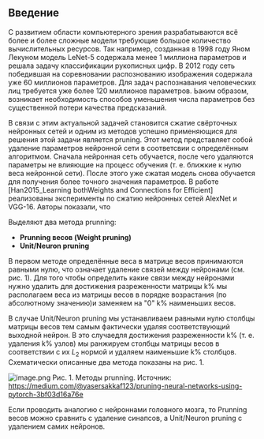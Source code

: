 ## Введение

С развитием области компьютерного зрения разрабатываются всё более и более сложные модели требующие большое количество вычислительных ресурсов. Так например, созданная в 1998 году Яном Лекуном модель LeNet-5 содержала менее 1 миллиона параметров и решала задачу классификации рукописных цифр. В 2012 году сеть победившая на соревновании распознованию изображения содержала уже 60 миллионов параметров. Для задач распознавания человеческих лиц требуется уже более 120 миллионов параметров. Ьаким образом, возникает необходимость способов уменьшения числа параметров без существенной потери качества предсказаний. 

В связи с этим актуальной задачей становится сжатие свёрточных нейронных сетей и одним из методов успешно применяющися для решения этой задачи является pruning. Этот метод представляет собой удаление параметров нейронной сети в соответсвии с определённым алгоритмом. Сначала нейронная сеть обучается, после чего удаляются параметры не влияющие на процесс обучения (т. е. ближкие к нулю веса нейронной сети). После этого уже сжатая модель снова обучается для получения более точного значения параметров. В работе [Han2015_Learning bothWeights and Connections for Efficient] реализованы эксперименты по сжатию нейронных сетей AlexNet и VGG-16. Авторы показали, что 

Выделяют два метода prunning:
* <b>Prunning весов (Weight pruning)</b>
* <b>Unit/Neuron pruning</b>

В первом методе определённые веса в матрице весов принимаются равными нулю, что означает удаление связей между нейронами (см. рис. 1). Для того чтобы определить какие связи между нейронами нужно удалить для достижения разреженности матрицы k% мы располагаем веса из матрицы весов в порядке возрастания (по абсолютному значению)и заменяем на "0" k% наименьших весов.

В случае Unit/Neuron pruning мы устанавливаем равными нулю столбцы матрицы весов тем самым фактически удаляя соответствующий выходной нейрон. В это случаедля достижения разреженности k% (т. е. удаления k% узлов) мы ранжируем столбцы матрицы весов в соответствии с их $L_2$ нормой и удаляем наименьшие k% столбцов. Схематически описанные два метода показаны на рис. 1.

![image.png](attachment:image.png) Рис. 1. Методы prunning. Источник: https://medium.com/@yasersakkaf123/pruning-neural-networks-using-pytorch-3bf03d16a76e

Если проводить аналогию с нейроннами головного мозга, то Prunning весов можно сравнить с удаление синапсов, а Unit/Neuron pruning с удалением самих нейронов.
